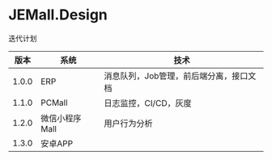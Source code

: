 # JEMall.Design

迭代计划

| 版本  | 系统           | 技术                                    |
| ----- | -------------- | --------------------------------------- |
| 1.0.0 | ERP            | 消息队列，Job管理，前后端分离，接口文档 |
| 1.1.0 | PCMall         | 日志监控，CI/CD，灰度                   |
| 1.2.0 | 微信小程序Mall | 用户行为分析                            |
| 1.3.0 | 安卓APP        |                                         |
